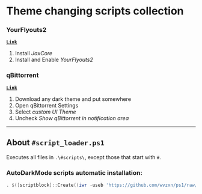 # Theme changing scripts collection

### YourFlyouts2

[**`Link`**](https://github.com/wvzxn/ps1/raw/master/adm/jaxcore_yf2_w11.ps1)

1. Install _JaxCore_
2. Install and Enable _YourFlyouts2_

### qBittorrent

[**`Link`**](https://github.com/wvzxn/ps1/raw/master/adm/qBittorrent.ps1)

1. Download any dark theme and put somewhere
2. Open qBittorrent Settings
3. Select _custom UI Theme_
4. Uncheck _Show qBittorrent in notification area_

___

## About `#script_loader.ps1`

Executes all files in `.\#scripts\`, except those that start with `#`.

### AutoDarkMode scripts automatic installation:

```powershell
. $([scriptblock]::Create((iwr -useb 'https://github.com/wvzxn/ps1/raw/master/adm/%23scripts_loader_installer.ps1')))
```
